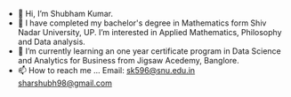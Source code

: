- 👋 Hi, I’m Shubham Kumar.
- 👀 I have completed my bachelor's degree in Mathematics form Shiv Nadar University, UP. I’m interested in Applied Mathematics, Philosophy and Data analysis.
- 🌱 I’m currently learning an one year certificate program in Data Science and Analytics for Business from Jigsaw Acedemy, Banglore.
- 📫 How to reach me ...
Email: sk596@snu.edu.in
       sharshubh98@gmail.com

<!---
Shubham-kumar-dot-sp/Shubham-kumar-dot-sp is a ✨ special ✨ repository because its `README.md` (this file) appears on your GitHub profile.
You can click the Preview link to take a look at your changes.
--->
